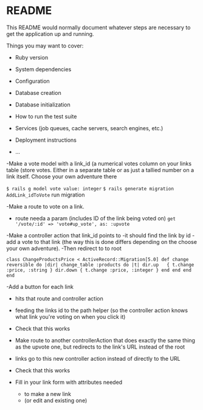 # README

This README would normally document whatever steps are necessary to get the
application up and running.

Things you may want to cover:

* Ruby version

* System dependencies

* Configuration

* Database creation

* Database initialization

* How to run the test suite

* Services (job queues, cache servers, search engines, etc.)

* Deployment instructions

* ...


-Make a vote model with a link_id (a numerical votes column on your links table
(store votes. Either in a separate table or as just a tallied number on a link itself. Choose your own adventure there

`$ rails g model vote value: integer`
`$ rails generate migration AddLink_idToVote`
run migration


-Make a route to vote on a link.
  - route needa a param (includes ID of the link being voted on)
`get  '/vote/:id' => 'vote#up_vote', as: :upvote`

-Make a controller action that link_id points to
  -it should find the link by id
  -add a vote to that link (the way this is done differs depending on the choose your own adventure).
  -Then redirect to to root


`class ChangeProductsPrice < ActiveRecord::Migration[5.0]
  def change
    reversible do |dir|
      change_table :products do |t|
        dir.up   { t.change :price, :string }
        dir.down { t.change :price, :integer }
      end
    end
  end
end`

-Add a button for each link
  - hits that route and controller action
  - feeding the links id to the path helper (so the controller action knows what link you're voting on when you click it)


- Check that this works

- Make route to another controllerAction that does exactly the same thing as the upvote one, but redirects to the link's URL instead of the root

- links go to this new controller action instead of directly to the URL

- Check that this works

- Fill in your link form with attributes needed
  - to make a new link
  - (or edit and existing one)
